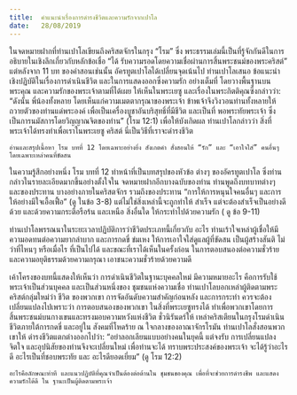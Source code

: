 ```yaml
---
title:  คำแนะนำเรื่องการดำรงชีวิตและความรักจากเปาโล
date:   28/08/2019
---
```


ในจดหมายฝากที่ท่านเปาโลเขียนถึงคริสตจักรในกรุง “โรม” ซึ่ง พระธรรมเล่มนี้เป็นที่รู้จักกันดีในการอธิบายในเชิงลึกเกี่ยวกับหลักข้อเชื่อ “ได้ รับความรอดโดยความเชื่อผ่านการสิ้นพระชนม์ของพระคริสต์” แต่หลังจาก 11 บท ของคำสอนเช่นนั้น อัครทูตเปาโลได้เปลี่ยนจุดเน้นไป ท่านเปาโลเสนอ ข้อแนะนำเชิงปฏิบัติในเรื่องการดำเนินชีวิต และในการแสดงออกซึ่งความรัก อย่างเต็มที่ โดยวางพื้นฐานบนพระคุณ และความรักของพระเจ้าตามที่ได้เผย ให้เห็นในพระเยซู และเรื่องในพระกิตติคุณซึ่งกล่าวว่า: “ดังนั้น พี่น้องทั้งหลาย โดยเห็นแก่ความเมตตากรุณาของพระเจ้า ข้าพเจ้าจึงวิงวอนท่านทั้งหลายให้ ถวายตัวของท่านแด่พระองค์ เพื่อเป็นเครื่องบูชาอันบริสุทธิ์ที่มีชีวิต และเป็นที่ พอพระทัยพระเจ้า ซึ่งเป็นการนมัสการโดยวิญญาณจิตของท่าน” (โรม 12:1) เพื่อให้บังเกิดผล ท่านเปาโลกล่าวว่า สิ่งที่พระเจ้าได้ทรงทำเพื่อเราในพระเยซู คริสต์ นี่เป็นวิธีที่เราจะดำรงชีวิต

`อ่านและสรุปเนื้อหา โรม บทที่ 12 โดยเฉพาะอย่างยิ่ง สังเกตคำ สั่งสอนให้ “รัก” และ “เอาใจใส่” คนอื่นๆ โดยเฉพาะเหล่าคนที่ขัดสน`

ในความรู้สึกอย่างหนึ่ง โรม บทที่ 12 ทำหน้าที่เป็นบทสรุปของหัวข้อ ต่างๆ ของอัครทูตเปาโล ซึ่งท่านกล่าวในรายละเอียดมากขึ้นอย่างตั้งใจใน จดหมายฝากอีกบางฉบับของท่าน ท่านพูดถึงบทบาทต่างๆ และของประทาน บางอย่างภายในคริสตจักร รวมถึงของประทาน “การให้การหนุนใจคนอื่นๆ และการให้อย่างมีใจเอื้อเฟื้อ” (ดู ในข้อ 3-8) แต่ไม่ใช่สิ่งเหล่านี้จะถูกทำให้ สำเร็จ แต่จะต้องสำเร็จเป็นอย่างดีด้วย และด้วยความกระตือรือร้น และเหนือ สิ่งอื่นใด ให้กระทำไปด้วยความรัก ( ดู ข้อ 9-11)

ท่านเปาโลพรรณนาในระยะเวลาปฏิบัติการว่าชีวิตประเภทนี้เกี่ยวกับ อะไร ท่านเร้าใจเหล่าผู้เชื่อให้มีความอดทนต่อความยากลำบาก และการกดขี่ ข่มเหง ให้การเอาใจใส่ดูแลผู้ที่ขัดสน เป็นผู้สร้างสันติ ไม่ว่าที่ไหนๆ หรือเมื่อไร ที่เป็นไปได้ และขณะที่เราได้เห็นในครั้งก่อน ในการตอบสนองต่อความชั่วร้าย และความอยุติธรรมด้วยความกรุณา เอาชนะความชั่วร้ายด้วยความดี

เค้าโครงของบทนี้แสดงให้เห็นว่า การดำเนินชีวิตในฐานะบุคคลใหม่ มีความหมายอะไร คือการรับใช้พระเจ้าเป็นส่วนบุคคล และเป็นส่วนหนึ่งของ ชุมชนแห่งความเชื่อ ท่านเปาโลบอกเหล่าผู้ติดตามพระคริสต์กลุ่มใหม่ว่า ชีวิต ของพวกเขา การจัดอันดับความสำคัญก่อนหลัง และการกระทำ ควรจะต้อง เปลี่ยนแปลงไปเพราะว่า การตอบสนองของพวกเขา ในสิ่งที่พระเยซูทรงได้ ทำเพื่อพวกเขาโดยการสิ้นพระชนม์บนกางเขนและทรงมอบความหวังแห่งชีวิต ชั่วนิรันดร์ให้ เหล่าคริสเตียนในกรุงโรมดำเนินชีวิตภายใต้การกดขี่ และอยู่ใน สังคมที่โหดร้าย ณ ใจกลางของอาณาจักรโรมัน ท่านเปาโลสั่งสอนพวกเขาให้ ดำรงชีวิตแตกต่างออกไปว่า: “อย่าลอกเลียนแบบอย่างคนในยุคนี้ แต่จงรับ การเปลี่ยนแปลงจิตใจ และอุปนิสัยของท่านจึงจะเปลี่ยนใหม่ เพื่อท่านจะได้ ทราบพระประสงค์ของพระเจ้า จะได้รู้ว่าอะไรดี อะไรเป็นที่ชอบพระทัย และ อะไรดียอดเยี่ยม” (ดู โรม 12:2)

`อะไรคือลักษณะท่าที และแนวปฏิบัติที่คุณจำเป็นต้องต่อต้านใน ชุมชนของคุณ เพื่อที่จะช่วยการดำรงชีพ และแสดงความรักได้ดี ใน ฐานะเป็นผู้ติดตามพระเจ้า`